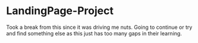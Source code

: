 # LandingPage-Project
Took a break from this since it was driving me nuts. Going to continue or try and find something else as this just has too many gaps in their learning. 
